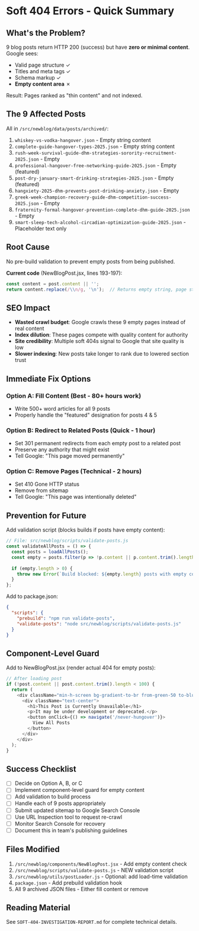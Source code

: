 # Soft 404 Errors - Quick Summary

## What's the Problem?

9 blog posts return HTTP 200 (success) but have **zero or minimal content**. Google sees:
- Valid page structure ✓
- Titles and meta tags ✓  
- Schema markup ✓
- **Empty content area** ✗

Result: Pages ranked as "thin content" and not indexed.

## The 9 Affected Posts

All in `/src/newblog/data/posts/archived/`:

1. `whiskey-vs-vodka-hangover.json` - Empty string content
2. `complete-guide-hangover-types-2025.json` - Empty string content
3. `rush-week-survival-guide-dhm-strategies-sorority-recruitment-2025.json` - Empty
4. `professional-hangover-free-networking-guide-2025.json` - Empty (featured)
5. `post-dry-january-smart-drinking-strategies-2025.json` - Empty (featured)
6. `hangxiety-2025-dhm-prevents-post-drinking-anxiety.json` - Empty
7. `greek-week-champion-recovery-guide-dhm-competition-success-2025.json` - Empty
8. `fraternity-formal-hangover-prevention-complete-dhm-guide-2025.json` - Empty
9. `smart-sleep-tech-alcohol-circadian-optimization-guide-2025.json` - Placeholder text only

## Root Cause

No pre-build validation to prevent empty posts from being published.

**Current code** (NewBlogPost.jsx, lines 193-197):
```javascript
const content = post.content || '';
return content.replace(/\\n/g, '\n');  // Returns empty string, page still renders as HTTP 200
```

## SEO Impact

- **Wasted crawl budget**: Google crawls these 9 empty pages instead of real content
- **Index dilution**: These pages compete with quality content for authority
- **Site credibility**: Multiple soft 404s signal to Google that site quality is low
- **Slower indexing**: New posts take longer to rank due to lowered section trust

## Immediate Fix Options

### Option A: Fill Content (Best - 80+ hours work)
- Write 500+ word articles for all 9 posts
- Properly handle the "featured" designation for posts 4 & 5

### Option B: Redirect to Related Posts (Quick - 1 hour)
- Set 301 permanent redirects from each empty post to a related post
- Preserve any authority that might exist
- Tell Google: "This page moved permanently"

### Option C: Remove Pages (Technical - 2 hours)
- Set 410 Gone HTTP status
- Remove from sitemap
- Tell Google: "This page was intentionally deleted"

## Prevention for Future

Add validation script (blocks builds if posts have empty content):

```javascript
// File: src/newblog/scripts/validate-posts.js
const validateAllPosts = () => {
  const posts = loadAllPosts();
  const empty = posts.filter(p => !p.content || p.content.trim().length < 500);
  
  if (empty.length > 0) {
    throw new Error(`Build blocked: ${empty.length} posts with empty content`);
  }
};
```

Add to package.json:
```json
{
  "scripts": {
    "prebuild": "npm run validate-posts",
    "validate-posts": "node src/newblog/scripts/validate-posts.js"
  }
}
```

## Component-Level Guard

Add to NewBlogPost.jsx (render actual 404 for empty posts):

```javascript
// After loading post
if (!post.content || post.content.trim().length < 100) {
  return (
    <div className="min-h-screen bg-gradient-to-br from-green-50 to-blue-50 flex items-center justify-center">
      <div className="text-center">
        <h1>This Post is Currently Unavailable</h1>
        <p>It may be under development or deprecated.</p>
        <button onClick={() => navigate('/never-hungover')}>
          View All Posts
        </button>
      </div>
    </div>
  );
}
```

## Success Checklist

- [ ] Decide on Option A, B, or C
- [ ] Implement component-level guard for empty content
- [ ] Add validation to build process
- [ ] Handle each of 9 posts appropriately
- [ ] Submit updated sitemap to Google Search Console
- [ ] Use URL Inspection tool to request re-crawl
- [ ] Monitor Search Console for recovery
- [ ] Document this in team's publishing guidelines

## Files Modified

1. `/src/newblog/components/NewBlogPost.jsx` - Add empty content check
2. `/src/newblog/scripts/validate-posts.js` - NEW validation script
3. `/src/newblog/utils/postLoader.js` - Optional: add load-time validation
4. `package.json` - Add prebuild validation hook
5. All 9 archived JSON files - Either fill content or remove

## Reading Material

See `SOFT-404-INVESTIGATION-REPORT.md` for complete technical details.

